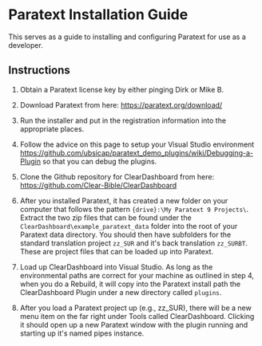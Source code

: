 # Paratext Installation Guide

This serves as a guide to installing and configuring Paratext for use as a developer.

## Instructions

1. Obtain a Paratext license key by either pinging Dirk or Mike B.

2. Download Paratext from here: https://paratext.org/download/

3. Run the installer and put in the registration information into the appropriate places.

4. Follow the advice on this page to setup your Visual Studio environment https://github.com/ubsicap/paratext_demo_plugins/wiki/Debugging-a-Plugin so that you can debug the plugins.

5. Clone the Github repository for ClearDashboard from here: https://github.com/Clear-Bible/ClearDashboard

6. After you installed Paratext, it has created a new folder on your computer that follows the pattern `{drive}:\My Paratext 9 Projects\`.  Extract the two zip files that can be found under the `ClearDashboard\example_paratext_data` folder into the root of your Paratext data directory.  You should then have subfolders for the standard translation project `zz_SUR` and it's back translation `zz_SURBT`.  These are project files that can be loaded up into Paratext.

7. Load up ClearDashboard into Visual Studio.  As long as the environmental paths are correct for your machine as outlined in step 4, when you do a Rebuild, it will copy into the Paratext install path the ClearDashboard Plugin under a new directory called `plugins`.

8. After you load a Paratext project up (e.g., zz_SUR), there will be a new menu item on the far right under Tools called ClearDashboard.  Clicking it should open up a new Paratext window with the plugin running and starting up it's named pipes instance.